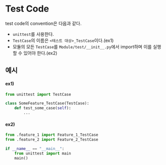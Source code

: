 # Test Code

test code의 convention은 다음과 같다.
- `unittest`를 사용한다.
- `TestCase`의 이름은 `<테스트 대상>_TestCase`이다.(ex1)
- 모듈의 모든 `TestCase`를 `Module/test/__init__.py`에서 import하며 이를 실행할 수 있어야 한다.(ex2)

## 예시
#### ex1)
```py
from unittest import TestCase

class SomeFeature_TestCase(TestCase):
    def test_some_case(self):
        ...
```

#### ex2)
```py
from .feature_1 import Feature_1_TestCase
from .feature_2 import Feature_2_TestCase

if __name__ == "__main__":
    from unittest import main
    main()
```